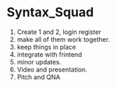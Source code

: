 # Syntax_Squad

1. Create 1 and 2, login register
2. make all of them work together.
3. keep things in place
4. integrate with frintend
5. minor updates.
6. Video and presentation.
7. Pitch and QNA
